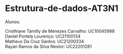 # Estrutura-de-dados-AT3N1
Alunos:

Cristhiane Tamilly de Menezes Carvalho: UC10045998 <br>
Daniel Portela Lourenço: UC21100134 <br>
Matheus Da Cruz Santos: UC21200334 <br>
Rayan Ramos da Silva Nestor: UC22201281 <br>


